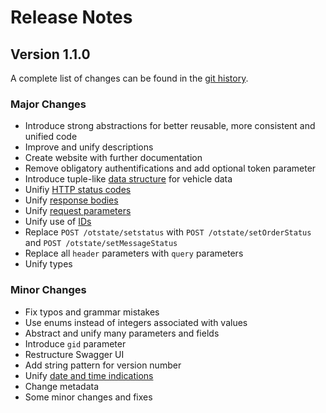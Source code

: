 # Release Notes
## Version 1.1.0 
A complete list of changes can be found in the [git history](https://gitlab.com/opentelematics/otdata/-/commits/master).

### Major Changes
- Introduce strong abstractions for better reusable, more consistent and unified code
- Improve and unify descriptions
- Create website with further documentation
- Remove obligatory authentifications and add optional token parameter
- Introduce tuple-like [data structure](https://opentelematics.gitlab.io/otdata/docs/#/dataModels?id=basic-schema-for-vehicle-data-in-api-responses) for vehicle data
- Unifiy [HTTP status codes](https://opentelematics.gitlab.io/otdata/docs/#/additionalDocs?id=http-status-codes)
- Unify [response bodies]() 
- Unify [request parameters]()
- Unify use of [IDs]()
- Replace `POST /otstate/setstatus` with `POST /otstate/setOrderStatus` and `POST /otstate/setMessageStatus`
- Replace all `header` parameters with `query` parameters
- Unify types

### Minor Changes
- Fix typos and grammar mistakes
- Use enums instead of integers associated with values 
- Abstract and unify many parameters and fields
- Introduce `gid` parameter
- Restructure Swagger UI
- Add string pattern for version number
- Unify [date and time indications](https://opentelematics.gitlab.io/otdata/docs/#/additionalDocs?id=date-and-time-indications)
- Change metadata
- Some minor changes and fixes